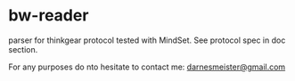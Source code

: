 # bw-reader
parser for thinkgear protocol
tested with MindSet. See protocol spec in doc section.

For any purposes do nto hesitate to contact me: darnesmeister@gmail.com
